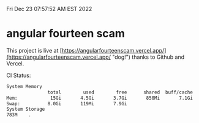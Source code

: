 Fri Dec 23 07:57:52 AM EST 2022

# angular fourteen scam


This project is live at [https://angularfourteenscam.vercel.app/](https://angularfourteenscam.vercel.app/ "dog!") thanks to Github and Vercel.

CI Status: 

```bash
System Memory
               total        used        free      shared  buff/cache   available
Mem:            15Gi       4.5Gi       3.7Gi       850Mi       7.1Gi       9.4Gi
Swap:          8.0Gi       119Mi       7.9Gi
System Storage
783M	.
```
```bash
